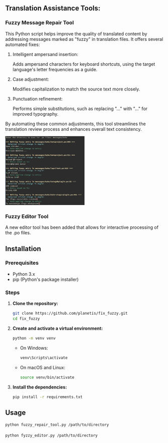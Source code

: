 ## Translation Assistance Tools:
### Fuzzy Message Repair Tool

This Python script helps improve the quality of translated content
by addressing messages marked as "fuzzy" in translation files.
It offers several automated fixes:

1. Intelligent ampersand insertion:

   Adds ampersand characters for keyboard shortcuts, using the target
   language's letter frequencies as a guide.

2. Case adjustment:

   Modifies capitalization to match the source text more closely.

3. Punctuation refinement:

   Performs simple substitutions, such as replacing "..." with "…"
   for improved typography.

By automating these common adjustments, this tool streamlines the
translation review process and enhances overall text consistency.

<img src="screenshots/image_1.png" alt="Screenshot" width="50%" />

### Fuzzy Editor Tool

A new editor tool has been added that allows for interactive processing
of the .po files.

## Installation

### Prerequisites

- Python 3.x
- pip (Python's package installer)

### Steps

1. **Clone the repository:**

   ```sh
   git clone https://github.com/planetis/fix_fuzzy.git
   cd fix_fuzzy
   ```

2. **Create and activate a virtual environment:**

   ```sh
   python -m venv venv
   ```

   - On Windows:
     ```sh
     venv\Scripts\activate
     ```
   - On macOS and Linux:
     ```sh
     source venv/bin/activate
     ```

3. **Install the dependencies:**

   ```sh
   pip install -r requirements.txt
   ```

## Usage

```sh
python fuzzy_repair_tool.py /path/to/directory

python fyzzy_editor.py /path/to/directory
```
